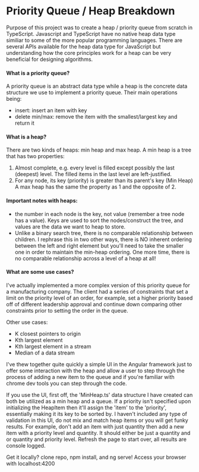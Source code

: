 # Priority Queue / Heap Breakdown
Purpose of this project was to create a heap / priority queue from scratch in TypeScript. Javascript and TypeScript have no native heap data type similiar to some of the more popular programming languages. There are several APIs available for the heap data type for JavaScript but understanding how the core principles work for a heap can be very beneficial for designing algorithms.

#### What is a priority queue?
A priority queue is an abstract data type while a heap is the concrete data structure we use to implement a priority queue. Their main operations being:
* insert: insert an item with key
* delete min/max: remove the item with the smallest/largest key and return it

#### What is a heap?
There are two kinds of heaps: min heap and max heap. A min heap is a tree that has two properties:
1. Almost complete, e.g. every level is filled except possibly the last (deepest) level. The filled items in the last level are left-justified.
2. For any node, its key (priority) is greater than its parent's key (Min Heap)
A max heap has the same the property as 1 and the opposite of 2.

#### Important notes with heaps:
* the number in each node is the key, not value (remember a tree node has a value). Keys are used to sort the nodes/construct the tree, and values are the data we want to heap to store.
* Unlike a binary search tree, there is no comparable relationship between children. I rephrase this in two other ways, there is NO inherent ordering between the left and right element but you'll need to take the smaller one in order to maintain the min-heap ordering. One more time, there is no comparable relationship across a level of a heap at all!

#### What are some use cases?
I've actually implemented a more complex version of this priority queue for a manufacturing company. The client had a series of constraints that set a limit on the priority level of an order, for example, set a higher priority based off of different leadership approval and continue down comparing other constraints prior to setting the order in the queue.

Other use cases:
* K closest pointers to origin
* Kth largest element
* Kth largest element in a stream
* Median of a data stream

I've thew together quite quickly a simple UI in the Angular framework just to offer some interaction with the heap and allow a user to step through the process of adding a new item to the queue and if you're familiar with chrome dev tools you can step through the code.

If you use the UI, first off, the 'MinHeap.ts' data structure I have created can both be utilized as a min heap and a queue. If a priority isn't specified upon initializing the HeapItem then it'll assign the 'item' to the 'priority', essentially making it its key to be sorted by. I haven't included any type of validation in this UI, do not mix and match heap items or you will get funky results. For example, don't add an item with just quantity then add a new item with a priority level and quantity. It should either be just a quantity and or quantity and priority level. Refresh the page to start over, all results are console logged.

Get it locally? clone repo, npm install, and ng serve! Access your browser with localhost:4200


